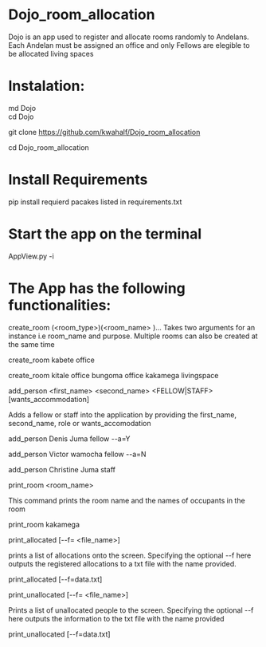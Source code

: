 # Dojo_room_allocation
Dojo is an app used to register and allocate rooms randomly to Andelans. Each Andelan must be assigned an office and only Fellows are elegible to be allocated living spaces

# Instalation:

   md Dojo                                                                                                                                 
   cd Dojo
  
   git clone https://github.com/kwahalf/Dojo_room_allocation
 
   cd Dojo_room_allocation

# Install Requirements

 pip install requierd pacakes listed in requirements.txt

# Start the app on the terminal

  AppView.py -i
  
# The App has the following functionalities:

create_room (<room_type>)(<room_name> )...
Takes two arguments for an instance i.e room_name and purpose. Multiple rooms can also be created at the same time

create_room kabete office

create_room kitale office bungoma office kakamega livingspace

add_person <first_name> <second_name> <FELLOW|STAFF> [wants_accommodation]

Adds a fellow or staff into the application by providing the first_name, second_name, role or wants_accomodation

add_person Denis Juma fellow --a=Y

add_person Victor wamocha fellow --a=N

add_person Christine Juma staff

print_room <room_name>

This command prints the room name and the names of occupants in the room

print_room kakamega

print_allocated [--f= <file_name>]

prints a list of allocations onto the screen. Specifying the optional --f here outputs the registered allocations to a txt file with the name provided.

print_allocated [--f=data.txt]

print_unallocated [--f= <file_name>]

Prints a list of unallocated people to the screen. Specifying the optional --f  here outputs the information to the txt file with the name provided

print_unallocated [--f=data.txt]







